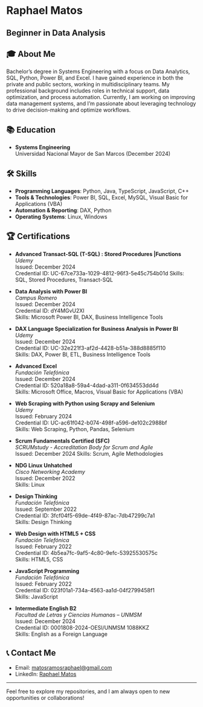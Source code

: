 # Raphael Matos
## Beginner in Data Analysis

## 🎓 About Me
Bachelor’s degree in Systems Engineering with a focus on Data Analytics, SQL, Python, Power BI, and Excel. I have gained experience in both the private and public sectors, working in multidisciplinary teams. My professional background includes roles in technical support, data optimization, and process automation. Currently, I am working on improving data management systems, and I’m passionate about leveraging technology to drive decision-making and optimize workflows.

## 📚 Education
- **Systems Engineering**  
  Universidad Nacional Mayor de San Marcos (December 2024)

## 🛠️ Skills
- **Programming Languages**: Python, Java, TypeScript, JavaScript, C++
- **Tools & Technologies**: Power BI, SQL, Excel, MySQL, Visual Basic for Applications (VBA)
- **Automation & Reporting**: DAX, Python 
- **Operating Systems**: Linux, Windows

## 🏆 Certifications

- **Advanced Transact-SQL (T-SQL) : Stored Procedures |Functions**  
  *Udemy*  
  Issued: December 2024  
  Credential ID: UC-67ce733a-1029-4812-96f3-5e45c754b01d
  Skills: SQL, Stored Procedures, Transact-SQL
  
- **Data Analysis with Power BI**  
  *Campus Romero*  
  Issued: December 2024  
  Credential ID: dY4MGvU2XI  
  Skills: Microsoft Power BI, DAX, Business Intelligence Tools

- **DAX Language Specialization for Business Analysis in Power BI**  
  *Udemy*  
  Issued: December 2024  
  Credential ID: UC-32e221f3-af2d-4428-b51a-388d8885f110  
  Skills: DAX, Power BI, ETL, Business Intelligence Tools

- **Advanced Excel**  
  *Fundación Telefónica*  
  Issued: December 2024  
  Credential ID: 520a18a8-59a4-4dad-a311-0f634553dd4d  
  Skills: Microsoft Office, Macros, Visual Basic for Applications (VBA)

- **Web Scraping with Python using Scrapy and Selenium**  
  *Udemy*  
  Issued: February 2024  
  Credential ID: UC-ac61f042-b074-498f-a596-de102c2988bf  
  Skills: Web Scraping, Python, Pandas, Selenium

- **Scrum Fundamentals Certified (SFC)**  
  *SCRUMstudy - Accreditation Body for Scrum and Agile*  
  Issued: December 2024
  Skills: Scrum, Agile Methodologies

- **NDG Linux Unhatched**  
  *Cisco Networking Academy*  
  Issued: December 2022  
  Skills: Linux

- **Design Thinking**  
  *Fundación Telefónica*  
  Issued: September 2022  
  Credential ID: 3fcf04f5-69de-4f49-87ac-7db47299c7a1  
  Skills: Design Thinking

- **Web Design with HTML5 + CSS**  
  *Fundación Telefónica*  
  Issued: February 2022  
  Credential ID: 4b5ea7fc-9af5-4c80-9efc-53925530575c  
  Skills: HTML5, CSS

- **JavaScript Programming**  
  *Fundación Telefónica*  
  Issued: February 2022  
  Credential ID: 023f01a1-734a-4563-aa1d-04f2799458f1  
  Skills: JavaScript

- **Intermediate English B2**  
  *Facultad de Letras y Ciencias Humanas – UNMSM*  
  Issued: December 2024  
  Credential ID: 0001808-2024-OESI/UNMSM 1088KKZ  
  Skills: English as a Foreign Language


## 📞 Contact Me
- Email: [matosramosraphael@gmail.com](mailto:matosramosraphael@gmail.com)
- LinkedIn: [Raphael Matos](https://www.linkedin.com/in/raphael-matos-ramos/)

---

Feel free to explore my repositories, and I am always open to new opportunities or collaborations!
